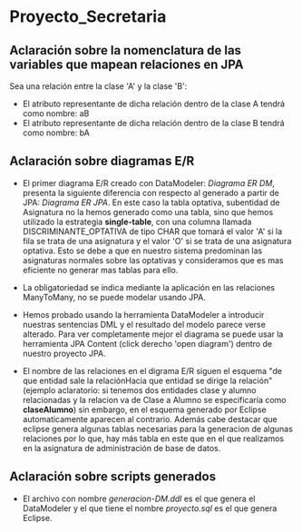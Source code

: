 # Proyecto_Secretaria

## Aclaración sobre la nomenclatura de las variables que mapean relaciones en JPA

Sea una relación entre la clase 'A' y la clase 'B':
* El atributo representante de dicha relación dentro de la clase A tendrá como nombre: aB 
* El atributo representante de dicha relación dentro de la clase B tendrá como nombre: bA 

## Aclaración sobre diagramas E/R 

* El primer diagrama E/R creado con DataModeler: *Diagrama ER DM*, presenta la siguiente diferencia con respecto al generado a partir de JPA: *Diagrama ER JPA*. En este caso la tabla optativa, subentidad de Asignatura no la hemos generado como una tabla, sino que hemos utilizado la estrategia **single-table**, con una columna llamada DISCRIMINANTE_OPTATIVA de tipo CHAR que tomará el valor 'A' si la fila se trata de una asignatura y el valor 'O' si se trata de una asignatura optativa. Esto se debe a que en nuestro sistema predominan las asignaturas normales sobre las optativas y consideramos que es mas eficiente no generar mas tablas para ello.

* La obligatoriedad se indica mediante la aplicación en las relaciones ManyToMany, no se puede modelar usando JPA.

* Hemos probado usando la herramienta DataModeler a introducir nuestras sentencias DML y el resultado del modelo parece verse alterado. Para ver completamente mejor el diagrama se puede usar la herramienta JPA Content (click derecho 'open diagram') dentro de nuestro proyecto JPA.


* El nombre de las relaciones en el digrama E/R siguen el esquema "de que entidad sale la relaciónHacia que entidad se dirige la relación" (ejemplo aclaratorio: si tenemos dos entidades clase y alumno relacionadas y la relacion va de Clase a Alumno se especificaría como **claseAlumno**) sin embargo, en el esquema generado por Eclipse automaticamente aparecen al contrario. Además cabe destacar que eclipse genera algunas tablas necesarias para la generacion de algunas relaciones por lo que, hay más tabla en este que en el que realizamos en la asignatura de administración de base de datos.

## Aclaración sobre scripts generados

* El archivo con nombre *generacion-DM.ddl* es el que genera el DataModeler y el que tiene el nombre *proyecto.sql* es el que genera Eclipse.
